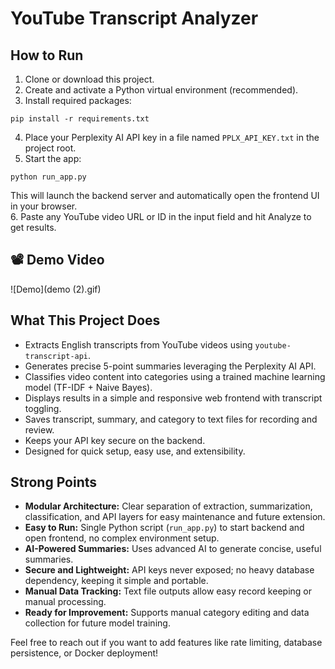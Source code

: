 # YouTube Transcript Analyzer

## How to Run

1. Clone or download this project.
2. Create and activate a Python virtual environment (recommended).
3. Install required packages:  

  `pip install -r requirements.txt`

4. Place your Perplexity AI API key in a file named `PPLX_API_KEY.txt` in the project root.  
5. Start the app:  

  `python run_app.py`

This will launch the backend server and automatically open the frontend UI in your browser.  
6. Paste any YouTube video URL or ID in the input field and hit Analyze to get results.

## 📽 Demo Video
![Demo](demo (2).gif)
## What This Project Does

- Extracts English transcripts from YouTube videos using `youtube-transcript-api`.
- Generates precise 5-point summaries leveraging the Perplexity AI API.
- Classifies video content into categories using a trained machine learning model (TF-IDF + Naive Bayes).
- Displays results in a simple and responsive web frontend with transcript toggling.
- Saves transcript, summary, and category to text files for recording and review.
- Keeps your API key secure on the backend.
- Designed for quick setup, easy use, and extensibility.

## Strong Points

- **Modular Architecture:** Clear separation of extraction, summarization, classification, and API layers for easy maintenance and future extension.
- **Easy to Run:** Single Python script (`run_app.py`) to start backend and open frontend, no complex environment setup.
- **AI-Powered Summaries:** Uses advanced AI to generate concise, useful summaries.
- **Secure and Lightweight:** API keys never exposed; no heavy database dependency, keeping it simple and portable.
- **Manual Data Tracking:** Text file outputs allow easy record keeping or manual processing.
- **Ready for Improvement:** Supports manual category editing and data collection for future model training.

Feel free to reach out if you want to add features like rate limiting, database persistence, or Docker deployment!







